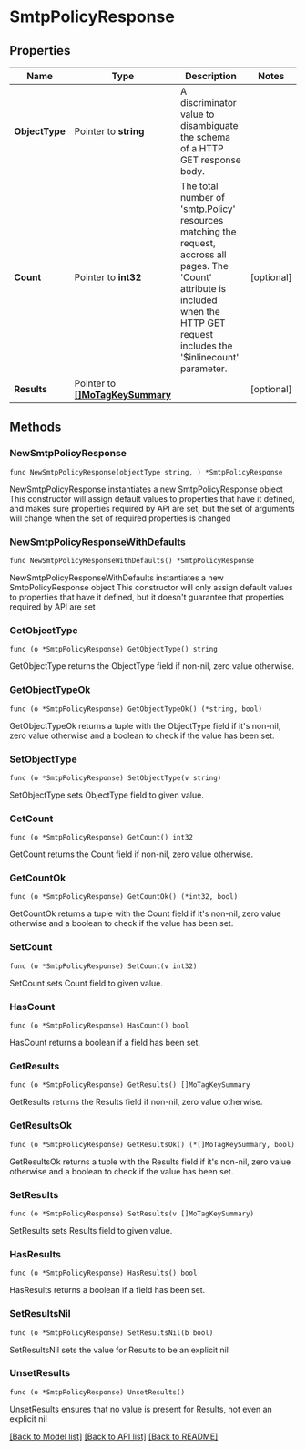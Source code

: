 # SmtpPolicyResponse

## Properties

Name | Type | Description | Notes
------------ | ------------- | ------------- | -------------
**ObjectType** | Pointer to **string** | A discriminator value to disambiguate the schema of a HTTP GET response body. | 
**Count** | Pointer to **int32** | The total number of &#39;smtp.Policy&#39; resources matching the request, accross all pages. The &#39;Count&#39; attribute is included when the HTTP GET request includes the &#39;$inlinecount&#39; parameter. | [optional] 
**Results** | Pointer to [**[]MoTagKeySummary**](MoTagKeySummary.md) |  | [optional] 

## Methods

### NewSmtpPolicyResponse

`func NewSmtpPolicyResponse(objectType string, ) *SmtpPolicyResponse`

NewSmtpPolicyResponse instantiates a new SmtpPolicyResponse object
This constructor will assign default values to properties that have it defined,
and makes sure properties required by API are set, but the set of arguments
will change when the set of required properties is changed

### NewSmtpPolicyResponseWithDefaults

`func NewSmtpPolicyResponseWithDefaults() *SmtpPolicyResponse`

NewSmtpPolicyResponseWithDefaults instantiates a new SmtpPolicyResponse object
This constructor will only assign default values to properties that have it defined,
but it doesn't guarantee that properties required by API are set

### GetObjectType

`func (o *SmtpPolicyResponse) GetObjectType() string`

GetObjectType returns the ObjectType field if non-nil, zero value otherwise.

### GetObjectTypeOk

`func (o *SmtpPolicyResponse) GetObjectTypeOk() (*string, bool)`

GetObjectTypeOk returns a tuple with the ObjectType field if it's non-nil, zero value otherwise
and a boolean to check if the value has been set.

### SetObjectType

`func (o *SmtpPolicyResponse) SetObjectType(v string)`

SetObjectType sets ObjectType field to given value.


### GetCount

`func (o *SmtpPolicyResponse) GetCount() int32`

GetCount returns the Count field if non-nil, zero value otherwise.

### GetCountOk

`func (o *SmtpPolicyResponse) GetCountOk() (*int32, bool)`

GetCountOk returns a tuple with the Count field if it's non-nil, zero value otherwise
and a boolean to check if the value has been set.

### SetCount

`func (o *SmtpPolicyResponse) SetCount(v int32)`

SetCount sets Count field to given value.

### HasCount

`func (o *SmtpPolicyResponse) HasCount() bool`

HasCount returns a boolean if a field has been set.

### GetResults

`func (o *SmtpPolicyResponse) GetResults() []MoTagKeySummary`

GetResults returns the Results field if non-nil, zero value otherwise.

### GetResultsOk

`func (o *SmtpPolicyResponse) GetResultsOk() (*[]MoTagKeySummary, bool)`

GetResultsOk returns a tuple with the Results field if it's non-nil, zero value otherwise
and a boolean to check if the value has been set.

### SetResults

`func (o *SmtpPolicyResponse) SetResults(v []MoTagKeySummary)`

SetResults sets Results field to given value.

### HasResults

`func (o *SmtpPolicyResponse) HasResults() bool`

HasResults returns a boolean if a field has been set.

### SetResultsNil

`func (o *SmtpPolicyResponse) SetResultsNil(b bool)`

 SetResultsNil sets the value for Results to be an explicit nil

### UnsetResults
`func (o *SmtpPolicyResponse) UnsetResults()`

UnsetResults ensures that no value is present for Results, not even an explicit nil

[[Back to Model list]](../README.md#documentation-for-models) [[Back to API list]](../README.md#documentation-for-api-endpoints) [[Back to README]](../README.md)


